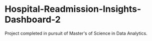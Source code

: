 # Hospital-Readmission-Insights-Dashboard-2
Project completed in pursuit of Master's of Science in Data Analytics.
